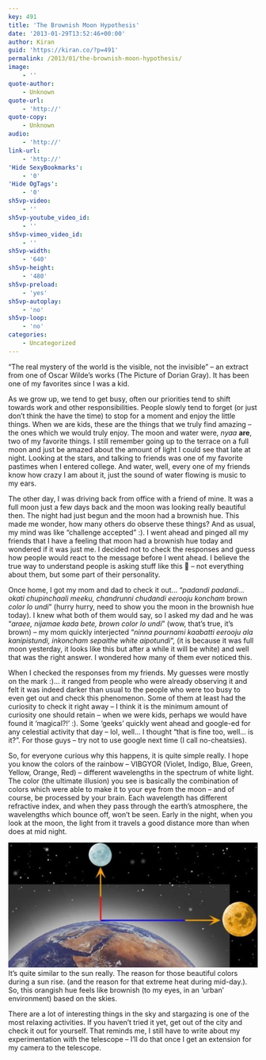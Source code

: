 ```yaml
---
key: 491
title: 'The Brownish Moon Hypothesis'
date: '2013-01-29T13:52:46+00:00'
author: Kiran
guid: 'https://kiran.co/?p=491'
permalink: /2013/01/the-brownish-moon-hypothesis/
image:
    - ''
quote-author:
    - Unknown
quote-url:
    - 'http://'
quote-copy:
    - Unknown
audio:
    - 'http://'
link-url:
    - 'http://'
'Hide SexyBookmarks':
    - '0'
'Hide OgTags':
    - '0'
sh5vp-video:
    - ''
sh5vp-youtube_video_id:
    - ''
sh5vp-vimeo_video_id:
    - ''
sh5vp-width:
    - '640'
sh5vp-height:
    - '480'
sh5vp-preload:
    - 'yes'
sh5vp-autoplay:
    - 'no'
sh5vp-loop:
    - 'no'
categories:
    - Uncategorized
---
```


“The real mystery of the world is the visible, not the invisible” – an extract from one of Oscar Wilde’s works (The Picture of Dorian Gray). It has been one of my favorites since I was a kid.

As we grow up, we tend to get busy, often our priorities tend to shift towards work and other responsibilities. People slowly tend to forget (or just don’t think the have the time) to stop for a moment and enjoy the little things. When we are kids, these are the things that we truly find amazing – the ones which we would truly enjoy. The moon and water were, *nyaa* **are**, two of my favorite things. I still remember going up to the terrace on a full moon and just be amazed about the amount of light I could see that late at night. Looking at the stars, and talking to friends was one of my favorite pastimes when I entered college. And water, well, every one of my friends know how crazy I am about it, just the sound of water flowing is music to my ears.

The other day, I was driving back from office with a friend of mine. It was a full moon just a few days back and the moon was looking really beautiful then. The night had just begun and the moon had a brownish hue. This made me wonder, how many others do observe these things? And as usual, my mind was like “challenge accepted” :). I went ahead and pinged all my friends that I have a feeling that moon had a brownish hue today and wondered if it was just me. I decided not to check the responses and guess how people would react to the message before I went ahead. I believe the true way to understand people is asking stuff like this 🙂 – not everything about them, but some part of their personality.

Once home, I got my mom and dad to check it out… “*padandi padandi… okati chupinchaali meeku, chandrunni chudandi eerooju koncham* brown *color lo undi*” (hurry hurry, need to show you the moon in the brownish hue today). I knew what both of them would say, so I asked my dad and he was “*araee, nijamae kada bete, brown color lo undi*” (wow, that’s true, it’s brown) – my mom quickly interjected “*ninna pournami kaabatti eerooju ala kanipistundi, inkoncham sepaithe white aipotundi*“, (it is because it was full moon yesterday, it looks like this but after a while it will be white) and well that was the right answer. I wondered how many of them ever noticed this.

When I checked the responses from my friends. My guesses were mostly on the mark :)… it ranged from people who were already observing it and felt it was indeed darker than usual to the people who were too busy to even get out and check this phenomenon. Some of them at least had the curiosity to check it right away – I think it is the minimum amount of curiosity one should retain – when we were kids, perhaps we would have found it ‘magical?!’ :). Some ‘geeks’ quickly went ahead and google-ed for any celestial activity that day – lol, well… I thought “that is fine too, well… is it?”. For those guys – try not to use google next time (I call no-cheatsies).

So, for everyone curious why this happens, it is quite simple really. I hope you know the colors of the rainbow – VIBGYOR (Violet, Indigo, Blue, Green, Yellow, Orange, Red) – different wavelengths in the spectrum of white light. The color (the ultimate illusion) you see is basically the combination of colors which were able to make it to your eye from the moon – and of course, be processed by your brain. Each wavelength has different refractive index, and when they pass through the earth’s atmosphere, the wavelengths which bounce off, won’t be seen. Early in the night, when you look at the moon, the light from it travels a good distance more than when does at mid night.

[![earthmoon2](/assets/images/2013/02/earthmoon2.jpg)](/assets/images/2013/02/earthmoon2.jpg)It’s quite similar to the sun really. The reason for those beautiful colors during a sun rise. (and the reason for that extreme heat during mid-day.). So, this orangish hue feels like brownish (to my eyes, in an ‘urban’ environment) based on the skies.

There are a lot of interesting things in the sky and stargazing is one of the most relaxing activities. If you haven’t tried it yet, get out of the city and check it out for yourself. That reminds me, I still have to write about my experimentation with the telescope – I’ll do that once I get an extension for my camera to the telescope.